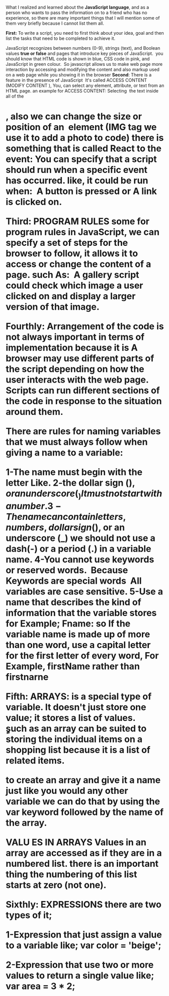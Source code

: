 What I realized and learned about the **JavaScript language**, and as a person who wants to pass the information on to a friend who has no experience, so there are many important things that I will mention some of them very briefly because I cannot list them all.

**First:** To write a script, you need to first think about your idea, goal and then list the tasks that need to be completed to achieve it.

JavaScript recognizes between numbers (0-9), strings (text), and Boolean values **true or false** and pages that introduce key pieces of JavaScript. 
you should know that HTML code is shown in blue, CSS code in pink, and 
JavaScript in green colour. 
So javascript allows us to make web page more interaction by accessing and modifying the content and also markup used on a web page while you showing it in the browser
**Second**: There is a feature in the presence of JavaScript 
It's called ACCESS CONTENT (MODIFY CONTENT ), You, can select any element, attribute, or text from an HTML page. an example for ACCESS CONTENT: Selecting  the text inside all of the <h1>, also we can change the size or position of an <img> element (IMG tag we use it to add a photo to code)
there is something that is called React to the event: You can specify that a script should run when a specific event has occurred. like, it could be run when:  A button is pressed or A link is clicked on.

**Third: PROGRAM RULES** some for program rules in JavaScript, we can specify a set of steps for the browser to follow, it allows it to access or change the content of a page. such As: 
A gallery script could check which image a user clicked on and display a larger version of that image.

**Fourthly: Arrangement of the code** is not always important in terms of implementation because it is A browser may use different parts of the script depending on how the user interacts with the web page. Scripts can run different sections of the code in response to the situation around them.

There are rules for naming variables that we must always follow when giving a name to a variable:

1-The name must begin with the letter Like.
2-the dollar sign ($), or an underscore (_) It must not start with a number.
3-The name can contain letters, numbers, dollar sign ($), or an underscore (\_)
we should not use a dash(-) or a period (.) in a variable name.
4-You cannot use keywords or reserved words.  Because Keywords are special words 
All variables are case sensitive.
5-Use a name that describes the kind of information that the variable stores for Example; Fname: so If the variable name is made up of more than one word, use a capital letter for the first letter of every word, For Example, firstName rather than firstnarne

**Fifth:** ARRAYS: is a special type of variable. It doesn't just store one value; it stores a list of values.
ٍsuch as an array can be suited to storing the individual items on a shopping list because it is a list of related items.

to create an array and give it a name just like you would any other variable we can do that by using the var keyword followed by the name of the array.

VALU ES IN ARRAYS Values in an array are accessed as if they are in a numbered list. there is an important thing the numbering of this list starts at zero (not one).

**Sixthly:** EXPRESSIONS there are two types of it;

**1-Expression** that just assign a value to a variable like; var color = 'beige';

**2-Expression** that use two or more values to return a single value like; var area = 3 \* 2;
